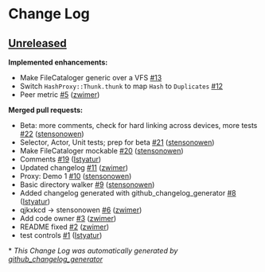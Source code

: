 # Change Log

## [Unreleased](https://github.com/zwimer/smllr/tree/HEAD)

**Implemented enhancements:**

- Make FileCataloger generic over a VFS [\#13](https://github.com/zwimer/smllr/issues/13)
- Switch `HashProxy::Thunk.thunk` to map `Hash` to `Duplicates` [\#12](https://github.com/zwimer/smllr/issues/12)
- Peer metric [\#5](https://github.com/zwimer/smllr/pull/5) ([zwimer](https://github.com/zwimer))

**Merged pull requests:**

- Beta: more comments, check for hard linking across devices, more tests [\#22](https://github.com/zwimer/smllr/pull/22) ([stensonowen](https://github.com/stensonowen))
- Selector, Actor, Unit tests; prep for beta [\#21](https://github.com/zwimer/smllr/pull/21) ([stensonowen](https://github.com/stensonowen))
- Make FileCataloger mockable [\#20](https://github.com/zwimer/smllr/pull/20) ([stensonowen](https://github.com/stensonowen))
- Comments [\#19](https://github.com/zwimer/smllr/pull/19) ([Istyatur](https://github.com/Istyatur))
- Updated changelog [\#11](https://github.com/zwimer/smllr/pull/11) ([zwimer](https://github.com/zwimer))
- Proxy: Demo 1 [\#10](https://github.com/zwimer/smllr/pull/10) ([stensonowen](https://github.com/stensonowen))
- Basic directory walker [\#9](https://github.com/zwimer/smllr/pull/9) ([stensonowen](https://github.com/stensonowen))
- Added changelog generated with github\_changelog\_generator [\#8](https://github.com/zwimer/smllr/pull/8) ([Istyatur](https://github.com/Istyatur))
- qjkxkcd -\> stensonowen [\#6](https://github.com/zwimer/smllr/pull/6) ([zwimer](https://github.com/zwimer))
- Add code owner [\#3](https://github.com/zwimer/smllr/pull/3) ([zwimer](https://github.com/zwimer))
- README fixed [\#2](https://github.com/zwimer/smllr/pull/2) ([zwimer](https://github.com/zwimer))
- test controls [\#1](https://github.com/zwimer/smllr/pull/1) ([Istyatur](https://github.com/Istyatur))



\* *This Change Log was automatically generated by [github_changelog_generator](https://github.com/skywinder/Github-Changelog-Generator)*